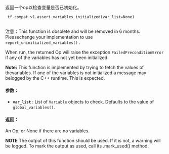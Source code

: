 返回一个op以检查变量是否已初始化。

```
 tf.compat.v1.assert_variables_initialized(var_list=None)
 
```

注意：This function is obsolete and will be removed in 6 months.  Pleasechange your implementation to use  `report_uninitialized_variables()` .

When run, the returned Op will raise the exception  `FailedPreconditionError` if any of the variables has not yet been initialized.


**Note:**  This function is implemented by trying to fetch the values of thevariables. If one of the variables is not initialized a message may belogged by the C++ runtime. This is expected.


#### 参数：
- **`var_list`** : List of  `Variable`  objects to check. Defaults to the value of `global_variables().` 


#### 返回：
An Op, or None if there are no variables.

**NOTE**  The output of this function should be used.  If it is not, a warning will be logged.  To mark the output as used, call its .mark_used() method.

